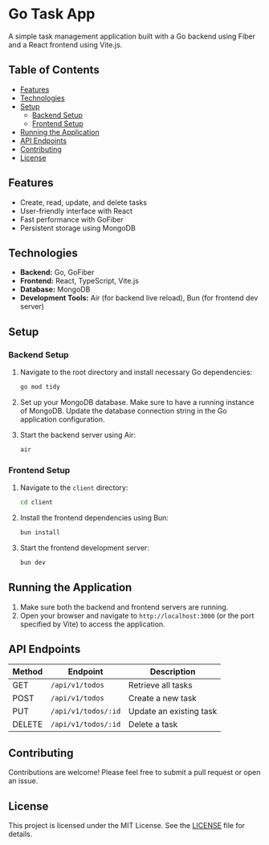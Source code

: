 
# Go Task App

A simple task management application built with a Go backend using Fiber and a React frontend using Vite.js.

## Table of Contents

- [Features](#features)
- [Technologies](#technologies)
- [Setup](#setup)
  - [Backend Setup](#backend-setup)
  - [Frontend Setup](#frontend-setup)
- [Running the Application](#running-the-application)
- [API Endpoints](#api-endpoints)
- [Contributing](#contributing)
- [License](#license)

## Features

- Create, read, update, and delete tasks
- User-friendly interface with React
- Fast performance with GoFiber
- Persistent storage using MongoDB

## Technologies

- **Backend:** Go, GoFiber
- **Frontend:** React, TypeScript, Vite.js
- **Database:** MongoDB
- **Development Tools:** Air (for backend live reload), Bun (for frontend dev server)

## Setup

### Backend Setup

1. Navigate to the root directory and install necessary Go dependencies:

   ```bash
   go mod tidy
   ```

2. Set up your MongoDB database. Make sure to have a running instance of MongoDB. Update the database connection string in the Go application configuration.

3. Start the backend server using Air:

   ```bash
   air
   ```

### Frontend Setup

1. Navigate to the `client` directory:

   ```bash
   cd client
   ```

2. Install the frontend dependencies using Bun:

   ```bash
   bun install
   ```

3. Start the frontend development server:

   ```bash
   bun dev
   ```

## Running the Application

1. Make sure both the backend and frontend servers are running.
2. Open your browser and navigate to `http://localhost:3000` (or the port specified by Vite) to access the application.

## API Endpoints

| Method | Endpoint             | Description                |
|--------|----------------------|----------------------------|
| GET    | `/api/v1/todos`      | Retrieve all tasks         |
| POST   | `/api/v1/todos`      | Create a new task          |
| PUT    | `/api/v1/todos/:id`  | Update an existing task     |
| DELETE | `/api/v1/todos/:id`  | Delete a task              |

## Contributing

Contributions are welcome! Please feel free to submit a pull request or open an issue.

## License

This project is licensed under the MIT License. See the [LICENSE](LICENSE) file for details.
